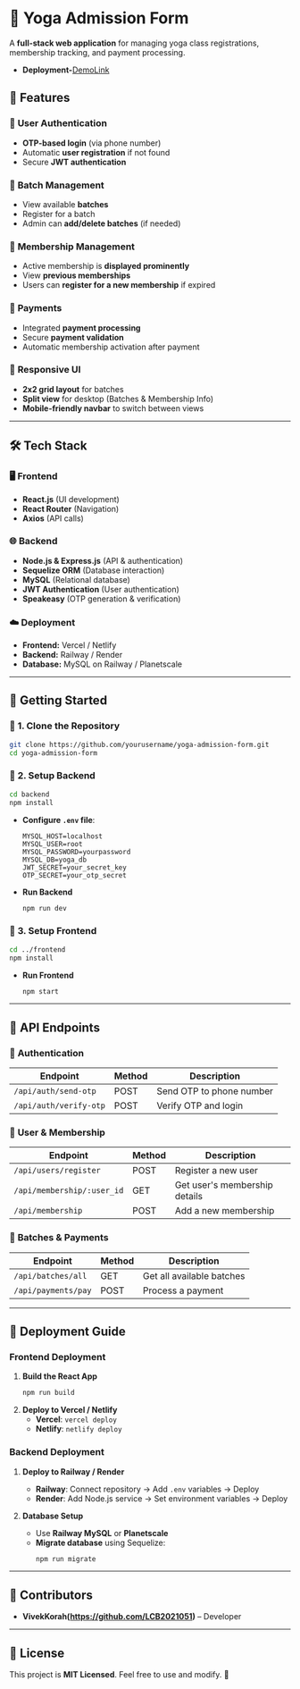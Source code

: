 # 🧘 Yoga Admission Form

A **full-stack web application** for managing yoga class registrations, membership tracking, and payment processing.

- **Deployment-**[DemoLink](https://yoga-admission-form-ten.vercel.app/)

## 🌟 Features

### 🔹 **User Authentication**

- **OTP-based login** (via phone number)
- Automatic **user registration** if not found
- Secure **JWT authentication**

### 🔹 **Batch Management**

- View available **batches**
- Register for a batch
- Admin can **add/delete batches** (if needed)

### 🔹 **Membership Management**

- Active membership is **displayed prominently**
- View **previous memberships**
- Users can **register for a new membership** if expired

### 🔹 **Payments**

- Integrated **payment processing**
- Secure **payment validation**
- Automatic membership activation after payment

### 🔹 **Responsive UI**

- **2x2 grid layout** for batches
- **Split view** for desktop (Batches & Membership Info)
- **Mobile-friendly navbar** to switch between views

---

## 🛠️ Tech Stack

### 🖥️ **Frontend**

- **React.js** (UI development)
- **React Router** (Navigation)
- **Axios** (API calls)

### 🌐 **Backend**

- **Node.js & Express.js** (API & authentication)
- **Sequelize ORM** (Database interaction)
- **MySQL** (Relational database)
- **JWT Authentication** (User authentication)
- **Speakeasy** (OTP generation & verification)

### ☁️ **Deployment**

- **Frontend:** Vercel / Netlify
- **Backend:** Railway / Render
- **Database:** MySQL on Railway / Planetscale

---

## 🚀 Getting Started

### 🔹 **1. Clone the Repository**

```sh
git clone https://github.com/yourusername/yoga-admission-form.git
cd yoga-admission-form
```

### 🔹 **2. Setup Backend**

```sh
cd backend
npm install
```

- **Configure `.env` file**:

  ```env
  MYSQL_HOST=localhost
  MYSQL_USER=root
  MYSQL_PASSWORD=yourpassword
  MYSQL_DB=yoga_db
  JWT_SECRET=your_secret_key
  OTP_SECRET=your_otp_secret
  ```

- **Run Backend**
  ```sh
  npm run dev
  ```

### 🔹 **3. Setup Frontend**

```sh
cd ../frontend
npm install
```

- **Run Frontend**
  ```sh
  npm start
  ```

---

## 🔗 API Endpoints

### 🔹 **Authentication**

| Endpoint               | Method | Description              |
| ---------------------- | ------ | ------------------------ |
| `/api/auth/send-otp`   | POST   | Send OTP to phone number |
| `/api/auth/verify-otp` | POST   | Verify OTP and login     |

### 🔹 **User & Membership**

| Endpoint                   | Method | Description                   |
| -------------------------- | ------ | ----------------------------- |
| `/api/users/register`      | POST   | Register a new user           |
| `/api/membership/:user_id` | GET    | Get user's membership details |
| `/api/membership`          | POST   | Add a new membership          |

### 🔹 **Batches & Payments**

| Endpoint            | Method | Description               |
| ------------------- | ------ | ------------------------- |
| `/api/batches/all`  | GET    | Get all available batches |
| `/api/payments/pay` | POST   | Process a payment         |

---

## 🎯 Deployment Guide

### **Frontend Deployment**

1. **Build the React App**
   ```sh
   npm run build
   ```
2. **Deploy to Vercel / Netlify**
   - **Vercel**: `vercel deploy`
   - **Netlify**: `netlify deploy`

### **Backend Deployment**

1. **Deploy to Railway / Render**

   - **Railway**: Connect repository → Add `.env` variables → Deploy
   - **Render**: Add Node.js service → Set environment variables → Deploy

2. **Database Setup**
   - Use **Railway MySQL** or **Planetscale**
   - **Migrate database** using Sequelize:
     ```sh
     npm run migrate
     ```

---

## 👥 Contributors

- **VivekKorah(https://github.com/LCB2021051)** – Developer

---

## 📜 License

This project is **MIT Licensed**. Feel free to use and modify. 🎉

